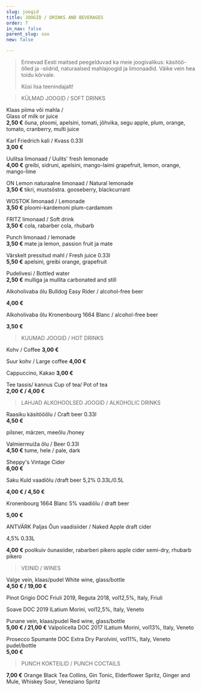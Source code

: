 ```yaml
---
slug: joogid
title: JOOGID / DRINKS AND BEVERAGES
order: 7
in_nav: false
parent_slug: soo
new: false

---
```

<div class="ellipsis"></div>

> Erinevad Eesti maitsed peegelduvad ka meie joogivalikus: käsitöö-õlled ja -siidrid, naturaalsed mahlajoogid ja limonaadid. Väike vein hea toidu kõrvale.
>
> Küsi lisa teenindajalt!

<div class="ellipsis"></div>

> KÜLMAD JOOGID / SOFT DRINKS

Klaas piima või mahla /  
Glass of milk or juice  
**2,50 €**
<span class="koostis">õuna, ploomi, apelsini, tomati, jõhvika, segu apple, plum, orange, tomato, cranberry, multi juice</span>

Karl Friedrich kali / Kvass 0.33l  
**3,00 €**

Uulitsa limonaad /  Uulits' fresh lemonade   
**4,00 €**
<span class="koostis">greibi, sidruni, apelsini, mango-laimi grapefruit, lemon, orange, mango-lime</span>

ON Lemon naturaalne limonaad / Natural lemonade  
**3,50 €** <span class="koostis">tikri, mustsõstra. gooseberry, blackcurrant</span>

WOSTOK limonaad / Lemonade  
**3,50 €**
<span class="koostis">ploomi-kardemoni plum-cardamom</span>

FRITZ limonaad / Soft drink  
**3,50 €**
<span class="koostis">cola, rabarber cola, rhubarb</span>

Punch limonaad / lemonade  
**3,50 €** <span class="koostis">mate ja lemon, passion fruit ja mate</span>

Värskelt pressitud mahl / Fresh juice 0.33l  
**5,50 €**
<span class="koostis">apelsini, greibi orange, grapefruit</span>

Pudelivesi / Bottled water  
**2,50 €**
<span class="koostis">mulliga ja mullita carbonated and still</span>

Alkoholivaba õlu Bulldog Easy Rider / alcohol-free beer

**4,00 €**

Alkoholivaba õlu Kronenbourg 1664 Blanc / alcohol-free beer

**3,50 €**

<div class="ellipsis"></div>

> KUUMAD JOOGID / HOT DRINKS

Kohv / Coffee  **3,00 €**

Suur kohv / Large coffee **4,00 €**

Cappuccino, Kakao  **3,00 €**

Tee tassis/  kannus   Cup of tea/ Pot of tea  
**2,00 € / 4,00 €**

<div class="ellipsis"></div>

> LAHJAD ALKOHOOLSED JOOGID / ALKOHOLIC DRINKS

Raasiku käsitööõlu / Craft beer 0.33l  
**4,50 €** 

<span class="koostis">pilsner, märzen, meeõlu /honey</span>

Valmiermuiža õlu / Beer 0.33l  
**4,50 €**
<span class="koostis">tume, hele / pale, dark</span>

Sheppy's Vintage Cider  
**6,00 €**

Saku Kuld vaadiõlu /draft beer 5,2% 0.33L/0.5L

**4,00 € / 4,50 €**

Kronenbourg 1664 Blanc 5% vaadiõlu / draft beer

**5,00 €**

ANTVÄRK Paljas Õun vaadisiider / Naked Apple draft cider

4,5% 0.33L 

**4,00 €**
<span class="koostis">poolkuiv õunasiider, rabarberi pikero apple cider semi-dry, rhubarb pikero</span>

<div class="ellipsis"></div>

> VEINID / WINES

Valge vein, klaas/pudel      White wine, glass/bottle  
**4,50 € / 19,00 €**
<span class="koostis">

Pinot Grigio DOC Friuli 2019, Reguta 2018, vol12,5%, Italy, Friuli 

Soave DOC 2019 ILatium Morini, vol12,5%, Italy, Veneto </span>

Punane vein, klaas/pudel      Red wine, glass/bottle   
**5,00 € / 21,00 €** <span class="koostis">Valpolicella DOC 2017 ILatium Morini, vol13%, Italy, Veneto </span>

Prosecco Spumante DOC Extra Dry Parolvini, vol11%, Italy, Veneto   pudel/bottle   
**5,00 €** 

<div class="ellipsis"></div>

> PUNCH KOKTEILID / PUNCH COCTAILS

**7,00 €** <span class="koostis">Orange Black Tea Collins, Gin Tonic, Elderflower Spritz, Ginger and Mule, Whiskey Sour, Veneziano Spritz</span>